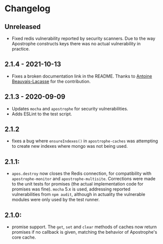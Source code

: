 # Changelog

## Unreleased

- Fixed redis vulnerability reported by security scanners. Due to the way Apostrophe constructs keys there was no actual vulnerability in practice.

## 2.1.4 - 2021-10-13

- Fixes a broken documentation link in the README. Thanks to [Antoine Beauvais-Lacasse](https://github.com/beaulac) for the contribution.

## 2.1.3 - 2020-09-09
- Updates `mocha` and `apostrophe` for security vulnerabilities.
- Adds ESLint to the test script.

## 2.1.2
- fixes a bug where `ensureIndexes()` in `apostrophe-caches` was attempting to create new indexes where mongo was not being used.

## 2.1.1:
- `apos.destroy` now closes the Redis connection, for compatibility with
`apostrophe-monitor` and `apostrophe-multisite`. Corrections were made to the
unit tests for promises (the actual implementation code for promises was fine).
`mocha` 5.x is used, addressing reported vulnerabilities from `npm audit`,
although in actuality the vulnerable modules were only used by the test runner.

## 2.1.0:
- promise support. The `get`, `set` and `clear` methods of caches now return promises if no callback is given, matching the behavior of Apostrophe's core cache.
